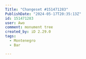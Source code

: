 ```yaml
---
Title: "Changeset #151471283"
PublishDate: "2024-05-17T20:35:13Z"
id: 151471283
user: Awo
comment: monument tree
created_by: iD 2.29.0
tags:
  - Montenegro
  - Bar

---
```

